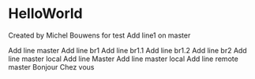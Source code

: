 # HelloWorld

Created by Michel Bouwens for test
Add line1 on master

Add line master
Add line br1
Add line br1.1
Add line br1.2
Add line br2
Add line master local
Add line Master
Add line master local
Add line remote master
Bonjour Chez vous

